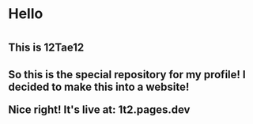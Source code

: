 <DOCTYPE html>
<h1>Hello<h1/>
 <h2>This is 12Tae12<h2/>
       <p>So this is the special repository for my profile! I decided to make this into a website!<p/>
Nice right!
  It's live at: 1t2.pages.dev

